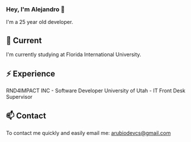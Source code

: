 ### Hey, I'm Alejandro 👋

I'm a 25 year old developer.

## 🔭 Current

I'm currently studying at Florida International University.

## ⚡️ Experience

RND4IMPACT INC - Software Developer
University of Utah - IT Front Desk Supervisor

## 📫 Contact

To contact me quickly and easily email me: arubiodevcs@gmail.com
